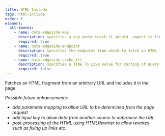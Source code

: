 ```yaml
---
title: HTML Include
tags: html-include
order: 6
element:
  attributes:
    - name: data-edgeside-key
      description: specifies a key under which it should  expect to find data
      required: true
    - name: data-edgeside-endpoint
      description: specifies the endpoint from which to fetch an HTML fragment
      required: true
    - name: data-edgeside-cache-ttl
      description: specifies a Time To Live value for caching of query results in the Cloudflare cache, in seconds (default = 60)
      required: false
---
```

Fetches an HTML fragment from an arbitrary URL and includes it in the page.

*Possible future enhancements:*
* *add parameter mapping to allow URL to be determined from the page request*
* *add input key to allow data from another source to determine the URL*
* *post-processing of the HTML using HTMLRewriter to allow rewrites such as fixing up links etc.*

